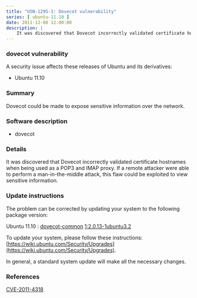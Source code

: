 ```yaml
---
title: "USN-1295-1: Dovecot vulnerability"
series: [ ubuntu-11.10 ]
date: 2011-12-08 12:00:00
description: |
    It was discovered that Dovecot incorrectly validated certificate hostnames when being used as a POP3 and IMAP proxy. If a remote attacker were able to perform a man-in-the-middle attack, this flaw could be exploited to view sensitive information. 
--- 
```

 
### dovecot vulnerability

A security issue affects these releases of Ubuntu and its derivatives:

* Ubuntu 11.10

### Summary

Dovecot could be made to expose sensitive information over the network. 

### Software description

* dovecot 

### Details

It was discovered that Dovecot incorrectly validated certificate hostnames when being used as a POP3 and IMAP proxy. If a remote attacker were able to perform a man-in-the-middle attack, this flaw could be exploited to view sensitive information. 

### Update instructions

The problem can be corrected by updating your system to the following package version:

Ubuntu 11.10
 : [dovecot-common](https://launchpad.net/ubuntu/+source/dovecot) <span> [1:2.0.13-1ubuntu3.2](https://launchpad.net/ubuntu/+source/dovecot/1:2.0.13-1ubuntu3.2) </span> 

To update your system, please follow these instructions: [https://wiki.ubuntu.com/Security/Upgrades](https://wiki.ubuntu.com/Security/Upgrades).

In general, a standard system update will make all the necessary changes. 

### References

 [CVE-2011-4318](http://people.ubuntu.com/~ubuntu-security/cve/CVE-2011-4318)
 
